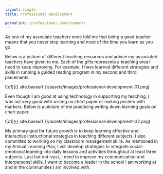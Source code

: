 ```yaml
---
layout: single
title: Professional Development

permalink: /professional-development/
---
```


As one of my associate teachers once told me that being a good teacher means that you never stop learning and most of the time you learn as you go.

Below is a picture of different teaching resources and advice my associated teachers have given to me. Each of the gifts represents a teaching area I need to keep improving. For example, I have learned different strategies and skills in running a guided reading program in my second and third placements.

![c1]({{ site.baseurl }}/assets/images/professional-development-01.png)

Even though I am good at using technology in supporting my teaching, I was not very good with writing on chart paper or making posters with markers. Below is a picture of me practicing writing down learning goals on chart paper.

![c1]({{ site.baseurl }}/assets/images/professional-development-02.png)

My primary goal for future growth is to keep learning effective and interactive instructional strategies in teaching different subjects. I also committed to working on my classroom management skills. As mentioned in my Annual Learning Plan, I will develop strategies to integrate social-emotional learning into daily lessons and activities throughout at least three subjects. Last but not least, I need to improve my communication and interpersonal skills. I want to become a leader in the school I am working at and in the communities I am involved with.